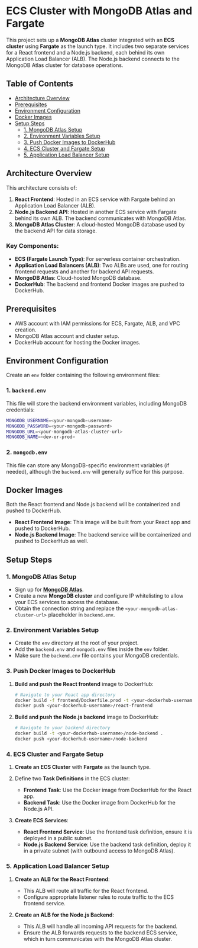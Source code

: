 # ECS Cluster with MongoDB Atlas and Fargate

This project sets up a **MongoDB Atlas** cluster integrated with an **ECS cluster** using **Fargate** as the launch type. It includes two separate services for a React frontend and a Node.js backend, each behind its own Application Load Balancer (ALB). The Node.js backend connects to the MongoDB Atlas cluster for database operations.

## Table of Contents
- [Architecture Overview](#architecture-overview)
- [Prerequisites](#prerequisites)
- [Environment Configuration](#environment-configuration)
- [Docker Images](#docker-images)
- [Setup Steps](#setup-steps)
  - [1. MongoDB Atlas Setup](#1-mongodb-atlas-setup)
  - [2. Environment Variables Setup](#2-environment-variables-setup)
  - [3. Push Docker Images to DockerHub](#3-push-docker-images-to-dockerhub)
  - [4. ECS Cluster and Fargate Setup](#4-ecs-cluster-and-fargate-setup)
  - [5. Application Load Balancer Setup](#5-application-load-balancer-setup)

## Architecture Overview
This architecture consists of:
1. **React Frontend**: Hosted in an ECS service with Fargate behind an Application Load Balancer (ALB).
2. **Node.js Backend API**: Hosted in another ECS service with Fargate behind its own ALB. The backend communicates with MongoDB Atlas.
3. **MongoDB Atlas Cluster**: A cloud-hosted MongoDB database used by the backend API for data storage.

### Key Components:
- **ECS (Fargate Launch Type)**: For serverless container orchestration.
- **Application Load Balancers (ALB)**: Two ALBs are used, one for routing frontend requests and another for backend API requests.
- **MongoDB Atlas**: Cloud-hosted MongoDB database.
- **DockerHub**: The backend and frontend Docker images are pushed to DockerHub.

## Prerequisites
- AWS account with IAM permissions for ECS, Fargate, ALB, and VPC creation.
- MongoDB Atlas account and cluster setup.
- DockerHub account for hosting the Docker images.

## Environment Configuration

Create an `env` folder containing the following environment files:

### 1. `backend.env`
This file will store the backend environment variables, including MongoDB credentials:

```bash
MONGODB_USERNAME=<your-mongodb-username>
MONGODB_PASSWORD=<your-mongodb-password>
MONGODB_URL=<your-mongodb-atlas-cluster-url>
MONGODB_NAME=<dev-or-prod>
```

### 2. `mongodb.env`
This file can store any MongoDB-specific environment variables (if needed), although the `backend.env` will generally suffice for this purpose.

## Docker Images

Both the React frontend and Node.js backend will be containerized and pushed to DockerHub.

- **React Frontend Image**: This image will be built from your React app and pushed to DockerHub.
- **Node.js Backend Image**: The backend service will be containerized and pushed to DockerHub as well.

## Setup Steps

### 1. MongoDB Atlas Setup
- Sign up for **[MongoDB Atlas](https://www.mongodb.com/cloud/atlas)**.
- Create a new **MongoDB cluster** and configure IP whitelisting to allow your ECS services to access the database.
- Obtain the connection string and replace the `<your-mongodb-atlas-cluster-url>` placeholder in `backend.env`.

### 2. Environment Variables Setup
- Create the `env` directory at the root of your project.
- Add the `backend.env` and `mongodb.env` files inside the `env` folder.
- Make sure the `backend.env` file contains your MongoDB credentials.

### 3. Push Docker Images to DockerHub
1. **Build and push the React frontend** image to DockerHub:
   ```bash
   # Navigate to your React app directory
   docker build -f frontend/Dockerfile.prod -t <your-dockerhub-username>/react-frontend .
   docker push <your-dockerhub-username>/react-frontend
   ```

2. **Build and push the Node.js backend** image to DockerHub:
   ```bash
   # Navigate to your backend directory
   docker build -t <your-dockerhub-username>/node-backend .
   docker push <your-dockerhub-username>/node-backend
   ```

### 4. ECS Cluster and Fargate Setup
1. **Create an ECS Cluster** with **Fargate** as the launch type.
2. Define two **Task Definitions** in the ECS cluster:
   - **Frontend Task**: Use the Docker image from DockerHub for the React app.
   - **Backend Task**: Use the Docker image from DockerHub for the Node.js API.

3. **Create ECS Services**:
   - **React Frontend Service**: Use the frontend task definition, ensure it is deployed in a public subnet.
   - **Node.js Backend Service**: Use the backend task definition, deploy it in a private subnet (with outbound access to MongoDB Atlas).

### 5. Application Load Balancer Setup
1. **Create an ALB for the React Frontend**:
   - This ALB will route all traffic for the React frontend.
   - Configure appropriate listener rules to route traffic to the ECS frontend service.
   
2. **Create an ALB for the Node.js Backend**:
   - This ALB will handle all incoming API requests for the backend.
   - Ensure the ALB forwards requests to the backend ECS service, which in turn communicates with the MongoDB Atlas cluster.
